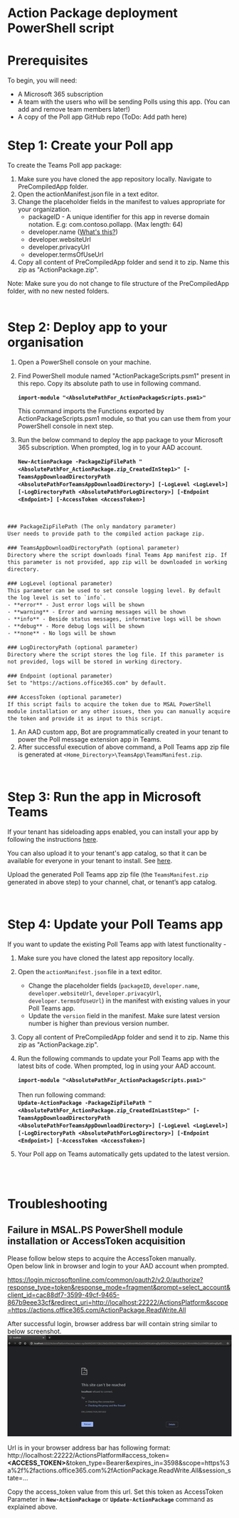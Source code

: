 # Action Package deployment PowerShell script

# Prerequisites

To begin, you will need:
* A Microsoft 365 subscription
* A team with the users who will be sending Polls using this app. (You can add and remove team members later!)  
* A copy of the Poll app GitHub repo (ToDo: Add path here)  


# Step 1: Create your Poll app

To create the Teams Poll app package:
1. Make sure you have cloned the app repository locally. Navigate to PreCompiledApp folder.
1. Open the actionManifest.json file in a text editor.
1. Change the placeholder fields in the manifest to values appropriate for your organization. 
    * packageID - A unique identifier for this app in reverse domain notation. E.g: com.contoso.pollapp. (Max length: 64) 
    * developer.[]()name ([What's this?](https://docs.microsoft.com/en-us/microsoftteams/platform/resources/schema/manifest-schema#developer))
    * developer.websiteUrl
    * developer.privacyUrl
    * developer.termsOfUseUrl
1. Copy all content of PreCompiledApp folder and send it to zip. Name this zip as "ActionPackage.zip". 


Note: Make sure you do not change to file structure of the PreCompiledApp folder, with no new nested folders.  
<br/>

# Step 2: Deploy app to your organisation

1. Open a PowerShell console on your machine.
1. Find PowerShell module named "ActionPackageScripts.psm1" present in this repo. Copy its absolute path to use in following command. 

    **```import-module "<AbsolutePathFor_ActionPackageScripts.psm1>"```**

    This command imports the Functions exported by ActionPackageScripts.psm1 module, so that you can use them from your PowerShell console in next step.

1. Run the below command to deploy the app package to your Microsoft 365 subscription. When prompted, log in to your AAD account.  

    **```New-ActionPackage -PackageZipFilePath "<AbsolutePathFor_ActionPackage.zip_CreatedInStep1>" [-TeamsAppDownloadDirectoryPath <AbsolutePathForTeamsAppDownloadDirectory>] [-LogLevel <LogLevel>] [-LogDirectoryPath <AbsolutePathForLogDirectory>] [-Endpoint <Endpoint>] [-AccessToken <AccessToken>]```**
<br/>
    
    ### PackageZipFilePath (The only mandatory parameter)
    User needs to provide path to the compiled action package zip.

    ### TeamsAppDownloadDirectoryPath (optional parameter)
    Directory where the script downloads final Teams App manifest zip. If this parameter is not provided, app zip will be downloaded in working directory.

    ### LogLevel (optional parameter)
    This parameter can be used to set console logging level. By default the log level is set to `info`.
    - **error** - Just error logs will be shown
    - **warning** - Error and warning messages will be shown
    - **info** - Beside status messages, informative logs will be shown
    - **debug** - More debug logs will be shown
    - **none** - No logs will be shown

    ### LogDirectoryPath (optional parameter)
    Directory where the script stores the log file. If this parameter is not provided, logs will be stored in working directory.

    ### Endpoint (optional parameter)
    Set to "https://actions.office365.com" by default. 

    ### AccessToken (optional parameter)
    If this script fails to acquire the token due to MSAL PowerShell module installation or any other issues, then you can manually acquire the token and provide it as input to this script.

1. An AAD custom app, Bot are programmatically created in your tenant to power the Poll message extension app in Teams.
1. After successful execution of above command, a Poll Teams app zip file is generated at `<Home_Directory>\TeamsApp\TeamsManifest.zip`.

<br/>

# Step 3: Run the app in Microsoft Teams

If your tenant has sideloading apps enabled, you can install your app by following the instructions [here](https://docs.microsoft.com/en-us/microsoftteams/platform/concepts/apps/apps-upload#load-your-package-into-teams).

You can also upload it to your tenant's app catalog, so that it can be available for everyone in your tenant to install. See [here](https://docs.microsoft.com/en-us/microsoftteams/tenant-apps-catalog-teams).

Upload the generated Poll Teams app zip file (the `TeamsManifest.zip` generated in above step) to your channel, chat, or tenant’s app catalog. 

<br/>

# Step 4: Update your Poll Teams app

If you want to update the existing Poll Teams app with latest functionality -
1. Make sure you have cloned the latest app repository locally.
1. Open the `actionManifest.json` file in a text editor.
    * Change the placeholder fields (`packageID`, `developer.name`, `developer.websiteUrl`, `developer.privacyUrl`, `developer.termsOfUseUrl`) in the manifest with existing values in your Poll Teams app. 
    * Update the `version` field in the manifest. Make sure latest version number is higher than previous version number.  
1. Copy all content of PreCompiledApp folder and send it to zip. Name this zip as "ActionPackage.zip". 
1. Run the following commands to update your Poll Teams app with the latest bits of code. When prompted, log in using your AAD account. 
    
    **```import-module "<AbsolutePathFor_ActionPackageScripts.psm1>"```** <br/><br/>
    Then run following command: <br/>
    **```Update-ActionPackage -PackageZipFilePath "<AbsolutePathFor_ActionPackage.zip_CreatedInLastStep>" [-TeamsAppDownloadDirectoryPath <AbsolutePathForTeamsAppDownloadDirectory>] [-LogLevel <LogLevel>] [-LogDirectoryPath <AbsolutePathForLogDirectory>] [-Endpoint <Endpoint>] [-AccessToken <AccessToken>]```**
1. Your Poll app on Teams automatically gets updated to the latest version. 

<br/><br/>

# Troubleshooting

## Failure in MSAL.PS PowerShell module installation or AccessToken acquisition
Please follow below steps to acquire the AccessToken manually.<br/>
Open below link in browser and login to your AAD account when prompted.<br/>

https://login.microsoftonline.com/common/oauth2/v2.0/authorize?response_type=token&response_mode=fragment&prompt=select_account&client_id=cac88df7-3599-49cf-9465-867b9eee33cf&redirect_uri=http://localhost:22222/ActionsPlatform&scope=https://actions.office365.com/ActionPackage.ReadWrite.All <br/>

After successful login, browser address bar will contain string similar to below screenshot.![](DocResources/TokenAcquisition.png)

Url is in your browser address bar has following format: http://localhost:22222/ActionsPlatform#access_token=**<ACCESS_TOKEN>**&token_type=Bearer&expires_in=3598&scope=https%3a%2f%2factions.office365.com%2fActionPackage.ReadWrite.All&session_state=...

Copy the access_token value from this url. Set this token as AccessToken Parameter in 
**```New-ActionPackage```** or **```Update-ActionPackage```** command as explained above.